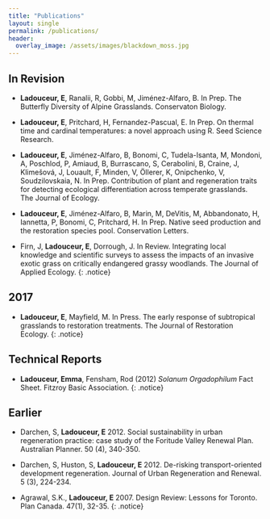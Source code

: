 ```yaml
---
title: "Publications"
layout: single
permalink: /publications/
header:
  overlay_image: /assets/images/blackdown_moss.jpg
---
```



## In Revision
* **Ladouceur, E**, Ranalii, R, Gobbi, M, Jiménez-Alfaro, B. In Prep. The Butterfly Diversity of Alpine Grasslands. Conservaton Biology.

* **Ladouceur, E**, Pritchard, H, Fernandez-Pascual, E. In Prep. On thermal time and cardinal temperatures: a novel approach using R. Seed Science Research.

* **Ladouceur, E**, Jiménez-Alfaro, B, Bonomi, C, Tudela-Isanta, M, Mondoni, A, Poschlod, P, Amiaud, B, Burrascano, S, Cerabolini, B, Craine, J, Klimešová, J, Louault, F, Minden, V, Öllerer, K, Onipchenko, V, Soudzilovskaia, N. In Prep. Contribution of plant and regeneration traits for detecting ecological differentiation across temperate grasslands. The Journal of Ecology.

* **Ladouceur, E**, Jiménez-Alfaro, B, Marin, M, DeVitis, M, Abbandonato, H, Iannetta, P, Bonomi, C, Pritchard, H. In Prep. Native seed production and the restoration species pool. Conservation Letters.

* Firn, J, **Ladouceur, E**, Dorrough, J. In Review. Integrating local knowledge and scientific surveys to assess the impacts of an invasive exotic grass on critically endangered grassy woodlands. The Journal of Applied Ecology.
{: .notice}


## 2017

* **Ladouceur, E**, Mayfield, M. In Press. The early response of subtropical grasslands to restoration treatments. The Journal of Restoration Ecology.
{: .notice}

## Technical Reports

* **Ladouceur, Emma**, Fensham, Rod (2012) _Solanum Orgadophilum_ Fact Sheet. Fitzroy Basic Association.
{: .notice}


## Earlier

* Darchen, S, **Ladouceur, E** 2012. Social sustainability in urban regeneration practice: case study of the Foritude Valley Renewal Plan. Australian Planner. 50 (4), 340-350.

* Darchen, S, Huston, S, **Ladouceur, E** 2012. De-risking transport-oriented development regeneration. Journal of Urban Regeneration and Renewal. 5 (3), 224-234. 

* Agrawal, S.K., **Ladouceur, E** 2007. Design Review: Lessons for Toronto. Plan Canada. 47(1), 32-35.
{: .notice}


